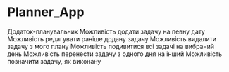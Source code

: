 # Planner_App
Додаток-планувальник
Можливість додати задачу на певну дату
Можливість редагувати раніше додану задачу
Можливість видалити задачу з мого плану
Можливість подивитися всі задачі на вибраний день
Можливість перенести задачу з одного дня на інший
Можливість позначити задачу, як виконану
